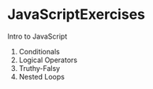 # JavaScriptExercises
Intro to JavaScript
1. Conditionals
2. Logical Operators
3. Truthy-Falsy
4. Nested Loops
